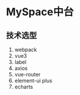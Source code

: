 # MySpace中台

## 技术选型

1. webpack
2. vue3
3. label
4. axios
5. vue-router
6. element-ui plus
7. echarts
